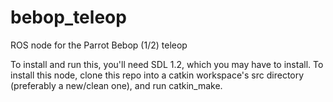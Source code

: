 # bebop_teleop
ROS node for the Parrot Bebop (1/2) teleop

To install and run this, you'll need SDL 1.2, which you may have to install. To install this node, clone this repo into a catkin workspace's src directory (preferably a new/clean one), and run catkin_make.
